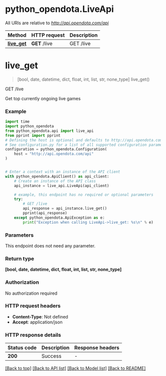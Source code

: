 # python_opendota.LiveApi

All URIs are relative to *http://api.opendota.com/api*

Method | HTTP request | Description
------------- | ------------- | -------------
[**live_get**](LiveApi.md#live_get) | **GET** /live | GET /live


# **live_get**
> [bool, date, datetime, dict, float, int, list, str, none_type] live_get()

GET /live

Get top currently ongoing live games

### Example


```python
import time
import python_opendota
from python_opendota.api import live_api
from pprint import pprint
# Defining the host is optional and defaults to http://api.opendota.com/api
# See configuration.py for a list of all supported configuration parameters.
configuration = python_opendota.Configuration(
    host = "http://api.opendota.com/api"
)


# Enter a context with an instance of the API client
with python_opendota.ApiClient() as api_client:
    # Create an instance of the API class
    api_instance = live_api.LiveApi(api_client)

    # example, this endpoint has no required or optional parameters
    try:
        # GET /live
        api_response = api_instance.live_get()
        pprint(api_response)
    except python_opendota.ApiException as e:
        print("Exception when calling LiveApi->live_get: %s\n" % e)
```


### Parameters
This endpoint does not need any parameter.

### Return type

**[bool, date, datetime, dict, float, int, list, str, none_type]**

### Authorization

No authorization required

### HTTP request headers

 - **Content-Type**: Not defined
 - **Accept**: application/json


### HTTP response details

| Status code | Description | Response headers |
|-------------|-------------|------------------|
**200** | Success |  -  |

[[Back to top]](#) [[Back to API list]](../README.md#documentation-for-api-endpoints) [[Back to Model list]](../README.md#documentation-for-models) [[Back to README]](../README.md)

